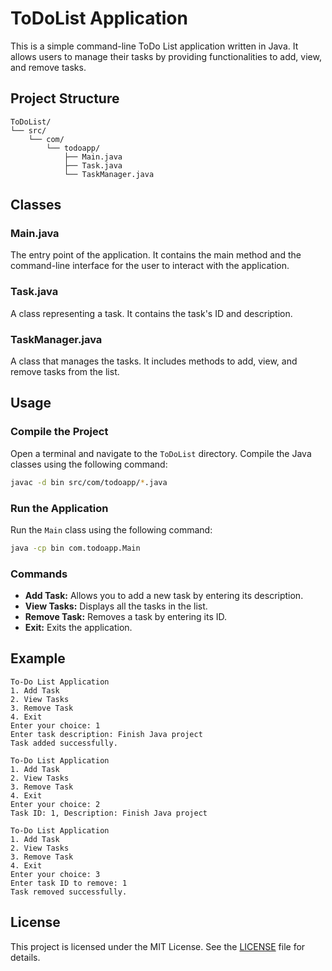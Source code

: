 # ToDoList Application

This is a simple command-line ToDo List application written in Java. It allows users to manage their tasks by providing functionalities to add, view, and remove tasks.

## Project Structure

```
ToDoList/
└── src/
    └── com/
        └── todoapp/
            ├── Main.java
            ├── Task.java
            └── TaskManager.java
```

## Classes

### Main.java

The entry point of the application. It contains the main method and the command-line interface for the user to interact with the application.

### Task.java

A class representing a task. It contains the task's ID and description.

### TaskManager.java

A class that manages the tasks. It includes methods to add, view, and remove tasks from the list.

## Usage

### Compile the Project

Open a terminal and navigate to the `ToDoList` directory. Compile the Java classes using the following command:

```sh
javac -d bin src/com/todoapp/*.java
```

### Run the Application

Run the `Main` class using the following command:

```sh
java -cp bin com.todoapp.Main
```

### Commands

- **Add Task:** Allows you to add a new task by entering its description.
- **View Tasks:** Displays all the tasks in the list.
- **Remove Task:** Removes a task by entering its ID.
- **Exit:** Exits the application.

## Example

```
To-Do List Application
1. Add Task
2. View Tasks
3. Remove Task
4. Exit
Enter your choice: 1
Enter task description: Finish Java project
Task added successfully.

To-Do List Application
1. Add Task
2. View Tasks
3. Remove Task
4. Exit
Enter your choice: 2
Task ID: 1, Description: Finish Java project

To-Do List Application
1. Add Task
2. View Tasks
3. Remove Task
4. Exit
Enter your choice: 3
Enter task ID to remove: 1
Task removed successfully.
```

## License

This project is licensed under the MIT License. See the [LICENSE](LICENSE) file for details.
